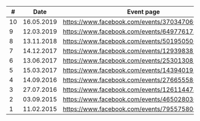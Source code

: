 | # | Date       | Event page                                      |
|---|------------|-------------------------------------------------|
| 10 | 16.05.2019 | https://www.facebook.com/events/370347060234767/ |
| 9 | 12.03.2019 | https://www.facebook.com/events/649776178774030/ |
| 8 | 13.11.2018 | https://www.facebook.com/events/501950506952996 |
| 7 | 14.12.2017 | https://www.facebook.com/events/129398387826236 |
| 6 | 13.06.2017 | https://www.facebook.com/events/253013085104614 |
| 5 | 15.03.2017 | https://www.facebook.com/events/1439401982799266|
| 4 | 14.09.2016 | https://www.facebook.com/events/276655586051047 |
| 3 | 27.07.2016 | https://www.facebook.com/events/126114474487777 |
| 2 | 03.09.2015 | https://www.facebook.com/events/465028030343268 |
| 1 | 11.02.2015 | https://www.facebook.com/events/795575800495519 |
